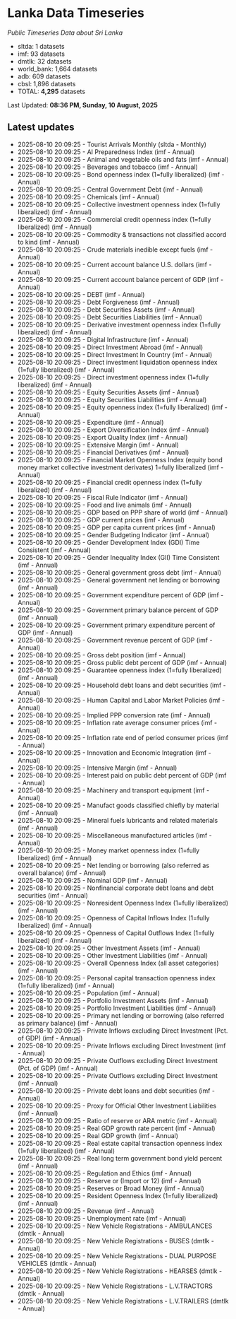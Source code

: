 # Lanka Data Timeseries
*Public Timeseries Data about Sri Lanka*

* sltda: 1 datasets
* imf: 93 datasets
* dmtlk: 32 datasets
* world_bank: 1,664 datasets
* adb: 609 datasets
* cbsl: 1,896 datasets
* TOTAL: **4,295** datasets

Last Updated: **08:36 PM, Sunday, 10 August, 2025**

## Latest updates

* 2025-08-10 20:09:25 - Tourist Arrivals Monthly (sltda - Monthly)
* 2025-08-10 20:09:25 - AI Preparedness Index (imf - Annual)
* 2025-08-10 20:09:25 - Animal and vegetable oils and fats (imf - Annual)
* 2025-08-10 20:09:25 - Beverages and tobacco (imf - Annual)
* 2025-08-10 20:09:25 - Bond openness index (1=fully liberalized) (imf - Annual)
* 2025-08-10 20:09:25 - Central Government Debt (imf - Annual)
* 2025-08-10 20:09:25 - Chemicals (imf - Annual)
* 2025-08-10 20:09:25 - Collective investment openness index (1=fully liberalized) (imf - Annual)
* 2025-08-10 20:09:25 - Commercial credit openness index (1=fully liberalized) (imf - Annual)
* 2025-08-10 20:09:25 - Commodity & transactions not classified accord to kind (imf - Annual)
* 2025-08-10 20:09:25 - Crude materials inedible except fuels (imf - Annual)
* 2025-08-10 20:09:25 - Current account balance U.S. dollars (imf - Annual)
* 2025-08-10 20:09:25 - Current account balance percent of GDP (imf - Annual)
* 2025-08-10 20:09:25 - DEBT (imf - Annual)
* 2025-08-10 20:09:25 - Debt Forgiveness (imf - Annual)
* 2025-08-10 20:09:25 - Debt Securities Assets (imf - Annual)
* 2025-08-10 20:09:25 - Debt Securities Liabilities (imf - Annual)
* 2025-08-10 20:09:25 - Derivative investment openness index (1=fully liberalized) (imf - Annual)
* 2025-08-10 20:09:25 - Digital Infrastructure (imf - Annual)
* 2025-08-10 20:09:25 - Direct Investment Abroad (imf - Annual)
* 2025-08-10 20:09:25 - Direct Investment In Country (imf - Annual)
* 2025-08-10 20:09:25 - Direct investment liquidation openness index (1=fully liberalized) (imf - Annual)
* 2025-08-10 20:09:25 - Direct investment openness index (1=fully liberalized) (imf - Annual)
* 2025-08-10 20:09:25 - Equity Securities Assets (imf - Annual)
* 2025-08-10 20:09:25 - Equity Securities Liabilities (imf - Annual)
* 2025-08-10 20:09:25 - Equity openness index (1=fully liberalized) (imf - Annual)
* 2025-08-10 20:09:25 - Expenditure (imf - Annual)
* 2025-08-10 20:09:25 - Export Diversification Index (imf - Annual)
* 2025-08-10 20:09:25 - Export Quality Index (imf - Annual)
* 2025-08-10 20:09:25 - Extensive Margin (imf - Annual)
* 2025-08-10 20:09:25 - Financial Derivatives (imf - Annual)
* 2025-08-10 20:09:25 - Financial Market Openness Index (equity bond money market collective investment derivates) 1=fully liberalized (imf - Annual)
* 2025-08-10 20:09:25 - Financial credit openness index (1=fully liberalized) (imf - Annual)
* 2025-08-10 20:09:25 - Fiscal Rule Indicator (imf - Annual)
* 2025-08-10 20:09:25 - Food and live animals (imf - Annual)
* 2025-08-10 20:09:25 - GDP based on PPP share of world (imf - Annual)
* 2025-08-10 20:09:25 - GDP current prices (imf - Annual)
* 2025-08-10 20:09:25 - GDP per capita current prices (imf - Annual)
* 2025-08-10 20:09:25 - Gender Budgeting Indicator (imf - Annual)
* 2025-08-10 20:09:25 - Gender Development Index (GDI) Time Consistent (imf - Annual)
* 2025-08-10 20:09:25 - Gender Inequality Index (GII) Time Consistent (imf - Annual)
* 2025-08-10 20:09:25 - General government gross debt (imf - Annual)
* 2025-08-10 20:09:25 - General government net lending or borrowing (imf - Annual)
* 2025-08-10 20:09:25 - Government expenditure percent of GDP (imf - Annual)
* 2025-08-10 20:09:25 - Government primary balance percent of GDP (imf - Annual)
* 2025-08-10 20:09:25 - Government primary expenditure percent of GDP (imf - Annual)
* 2025-08-10 20:09:25 - Government revenue percent of GDP (imf - Annual)
* 2025-08-10 20:09:25 - Gross debt position (imf - Annual)
* 2025-08-10 20:09:25 - Gross public debt percent of GDP (imf - Annual)
* 2025-08-10 20:09:25 - Guarantee openness index (1=fully liberalized) (imf - Annual)
* 2025-08-10 20:09:25 - Household debt loans and debt securities (imf - Annual)
* 2025-08-10 20:09:25 - Human Capital and Labor Market Policies (imf - Annual)
* 2025-08-10 20:09:25 - Implied PPP conversion rate (imf - Annual)
* 2025-08-10 20:09:25 - Inflation rate average consumer prices (imf - Annual)
* 2025-08-10 20:09:25 - Inflation rate end of period consumer prices (imf - Annual)
* 2025-08-10 20:09:25 - Innovation and Economic Integration (imf - Annual)
* 2025-08-10 20:09:25 - Intensive Margin (imf - Annual)
* 2025-08-10 20:09:25 - Interest paid on public debt percent of GDP (imf - Annual)
* 2025-08-10 20:09:25 - Machinery and transport equipment (imf - Annual)
* 2025-08-10 20:09:25 - Manufact goods classified chiefly by material (imf - Annual)
* 2025-08-10 20:09:25 - Mineral fuels lubricants and related materials (imf - Annual)
* 2025-08-10 20:09:25 - Miscellaneous manufactured articles (imf - Annual)
* 2025-08-10 20:09:25 - Money market openness index (1=fully liberalized) (imf - Annual)
* 2025-08-10 20:09:25 - Net lending or borrowing (also referred as overall balance) (imf - Annual)
* 2025-08-10 20:09:25 - Nominal GDP (imf - Annual)
* 2025-08-10 20:09:25 - Nonfinancial corporate debt loans and debt securities (imf - Annual)
* 2025-08-10 20:09:25 - Nonresident Openness Index (1=fully liberalized) (imf - Annual)
* 2025-08-10 20:09:25 - Openness of Capital Inflows Index (1=fully liberalized) (imf - Annual)
* 2025-08-10 20:09:25 - Openness of Capital Outflows Index (1=fully liberalized) (imf - Annual)
* 2025-08-10 20:09:25 - Other Investment Assets (imf - Annual)
* 2025-08-10 20:09:25 - Other Investment Liabilities (imf - Annual)
* 2025-08-10 20:09:25 - Overall Openness Index (all asset categories) (imf - Annual)
* 2025-08-10 20:09:25 - Personal capital transaction openness index (1=fully liberalized) (imf - Annual)
* 2025-08-10 20:09:25 - Population (imf - Annual)
* 2025-08-10 20:09:25 - Portfolio Investment Assets (imf - Annual)
* 2025-08-10 20:09:25 - Portfolio Investment Liabilities (imf - Annual)
* 2025-08-10 20:09:25 - Primary net lending or borrowing (also referred as primary balance) (imf - Annual)
* 2025-08-10 20:09:25 - Private Inflows excluding Direct Investment (Pct. of GDP) (imf - Annual)
* 2025-08-10 20:09:25 - Private Inflows excluding Direct Investment (imf - Annual)
* 2025-08-10 20:09:25 - Private Outflows excluding Direct Investment (Pct. of GDP) (imf - Annual)
* 2025-08-10 20:09:25 - Private Outflows excluding Direct Investment (imf - Annual)
* 2025-08-10 20:09:25 - Private debt loans and debt securities (imf - Annual)
* 2025-08-10 20:09:25 - Proxy for Official Other Investment Liabilities (imf - Annual)
* 2025-08-10 20:09:25 - Ratio of reserve or ARA metric (imf - Annual)
* 2025-08-10 20:09:25 - Real GDP growth rate percent (imf - Annual)
* 2025-08-10 20:09:25 - Real GDP growth (imf - Annual)
* 2025-08-10 20:09:25 - Real estate capital transaction openness index (1=fully liberalized) (imf - Annual)
* 2025-08-10 20:09:25 - Real long term government bond yield percent (imf - Annual)
* 2025-08-10 20:09:25 - Regulation and Ethics (imf - Annual)
* 2025-08-10 20:09:25 - Reserve or (Import or 12) (imf - Annual)
* 2025-08-10 20:09:25 - Reserves or Broad Money (imf - Annual)
* 2025-08-10 20:09:25 - Resident Openness Index (1=fully liberalized) (imf - Annual)
* 2025-08-10 20:09:25 - Revenue (imf - Annual)
* 2025-08-10 20:09:25 - Unemployment rate (imf - Annual)
* 2025-08-10 20:09:25 - New Vehicle Registrations - AMBULANCES (dmtlk - Annual)
* 2025-08-10 20:09:25 - New Vehicle Registrations - BUSES (dmtlk - Annual)
* 2025-08-10 20:09:25 - New Vehicle Registrations - DUAL PURPOSE VEHICLES (dmtlk - Annual)
* 2025-08-10 20:09:25 - New Vehicle Registrations - HEARSES (dmtlk - Annual)
* 2025-08-10 20:09:25 - New Vehicle Registrations - L.V.TRACTORS (dmtlk - Annual)
* 2025-08-10 20:09:25 - New Vehicle Registrations - L.V.TRAILERS (dmtlk - Annual)